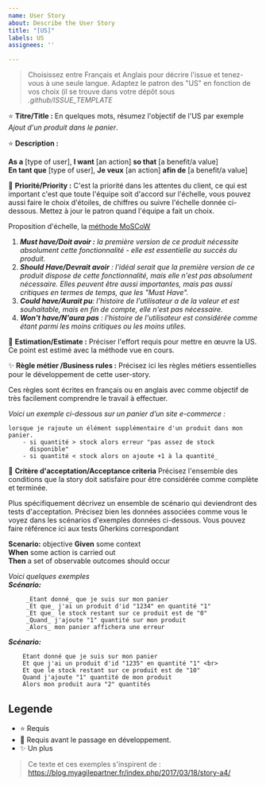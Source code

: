 ```yaml
---
name: User Story
about: Describe the User Story
title: "[US]"
labels: US
assignees: ''

---
```


>Choisissez entre Français et Anglais pour décrire l'issue et tenez-vous à une seule langue. 
>Adaptez le patron des "US" en fonction de vos choix (il se trouve dans votre dépôt sous _.github/ISSUE_TEMPLATE_

:star: **Titre/Title :** En quelques mots, résumez l'objectif de l'US par exemple _Ajout d'un produit dans le panier_.

:star: **Description :**

**As a** [type of user], **I want** [an action] **so that** [a benefit/a value]<br>
**En tant que** [type of user], **Je veux** [an action] **afin de** [a benefit/a value]


:star2: **Priorité/Priority :** C'est la priorité dans les attentes du client, ce qui est important c'est que toute l'équipe soit d'accord sur l'échelle, vous pouvez aussi faire le choix d'étoiles, de chiffres ou suivre l'échelle donnée ci-dessous. Mettez à jour le patron quand l'équipe a fait un choix.

Proposition d'échelle, la [méthode MoSCoW](https://paper-leaf.com/insights/prioritize-user-stories/)
  1. _**Must have/Doit avoir :** la première version de ce produit nécessite absolument cette fonctionnalité - elle est essentielle au succès du produit._
  2. _**Should Have/Devrait avoir** : l'idéal serait que la première version de ce produit dispose de cette fonctionnalité, mais elle n'est pas absolument nécessaire. Elles peuvent être aussi importantes, mais pas aussi critiques en termes de temps, que les "Must Have"._
  3. _**Could have/Aurait pu**: l'histoire de l'utilisateur a de la valeur et est souhaitable, mais en fin de compte, elle n'est pas nécessaire._
  4. _**Won't have/N'aura pas** : l'histoire de l'utilisateur est considérée comme étant parmi les moins critiques ou les moins utiles._
  
  
:star2: **Estimation/Estimate :** Préciser l'effort requis pour mettre en œuvre la US.
Ce point est estimé avec la méthode vue en cours.


:sparkles: **Règle métier /Business rules :**
Précisez ici les règles métiers essentielles pour le développement de cette user-story. 

Ces règles sont écrites en français ou en anglais avec comme objectif de très facilement comprendre le travail à effectuer. 


_Voici un exemple ci-dessous sur un panier d’un site e-commerce :_
```
lorsque je rajoute un élément supplémentaire d'un produit dans mon 
panier.
    - si quantité > stock alors erreur "pas assez de stock 
      disponible"
    - si quantité < stock alors on ajoute +1 à la quantité_
```
  
:star2: **Critère d'acceptation/Acceptance criteria**
Précisez l'ensemble des conditions que la story doit satisfaire pour être considérée comme complète et terminée.

Plus spécifiquement décrivez un ensemble de scénario qui deviendront des tests d'acceptation. 
Précisez bien les données associées comme vous le voyez dans les scénarios d'exemples données ci-dessous. 
Vous pouvez faire référence ici aux tests Gherkins correspondant

**Scenario:** objective
**Given** some context<br>
**When** some action is carried out<br>
**Then** a set of observable outcomes should occur <br>
  
_Voici quelques exemples_<br>
_**Scénario:**_
```
     _Etant donné_ que je suis sur mon panier 
     _Et que_ j'ai un produit d'id "1234" en quantité "1"
     _Et que_ le stock restant sur ce produit est de "0"
     _Quand_ j'ajoute "1" quantité sur mon produit
     _Alors_ mon panier affichera une erreur
```

_**Scénario:**_<br>
```
    Etant donné que je suis sur mon panier 
    Et que j'ai un produit d'id "1235" en quantité "1" <br>
    Et que le stock restant sur ce produit est de "10"
    Quand j'ajoute "1" quantité de mon produit
    Alors mon produit aura "2" quantités
```
## Legende 
- :star:  Requis 
- :star2: Requis avant le passage en développement.
- :sparkles: Un plus

> Ce texte et ces exemples s'inspirent de  : https://blog.myagilepartner.fr/index.php/2017/03/18/story-a4/
